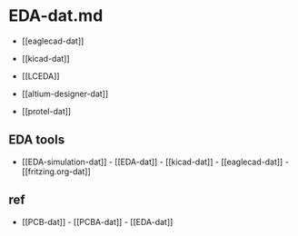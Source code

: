 
# EDA-dat.md

- [[eaglecad-dat]] 

- [[kicad-dat]] 

- [[LCEDA]]

- [[altium-designer-dat]]

- [[protel-dat]] 


## EDA tools 

- [[EDA-simulation-dat]] - [[EDA-dat]] - [[kicad-dat]] - [[eaglecad-dat]] - [[fritzing.org-dat]]



## ref 

- [[PCB-dat]] - [[PCBA-dat]] - [[EDA-dat]]